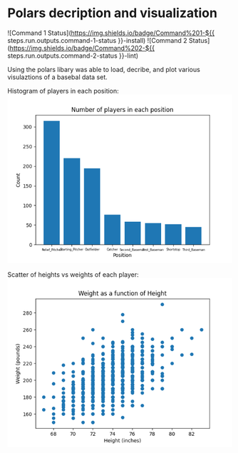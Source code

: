 # Polars decription and visualization

![Command 1 Status](https://img.shields.io/badge/Command%201-${{ steps.run.outputs.command-1-status }}-install)
![Command 2 Status](https://img.shields.io/badge/Command%202-${{ steps.run.outputs.command-2-status }}-lint)

Using the polars libary was able to load, decribe, and plot various visulaztions of a basebal data set.

Histogram of players in each position:
![position counts](./position_counts.png)

Scatter of heights vs weights of each player:
![weightvsheight](weight_vs_height.png)
